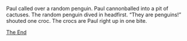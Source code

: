 Paul called over a random penguin. Paul cannonballed into a pit of cactuses. 
The random penguin dived in headfirst. 
“They are penguins!” shouted one croc. The crocs are Paul right up in one bite.

[The End](TheEnd.md)
